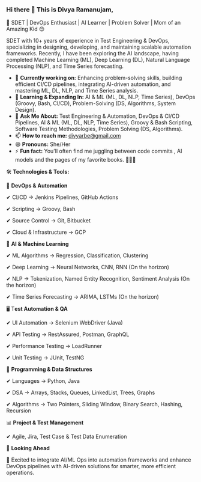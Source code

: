 ### Hi there 👋 This is Divya Ramanujam,


🚀 SDET | DevOps Enthusiast | AI Learner | Problem Solver | Mom of an Amazing Kid 😊

SDET with 10+ years of experience in Test Engineering & DevOps, specializing in designing, developing, and maintaining scalable automation frameworks. Recently, I have been exploring the AI landscape, having completed Machine Learning (ML), Deep Learning (DL), Natural Language Processing (NLP), and Time Series forecasting.


- 🔭 **Currently working on:** Enhancing problem-solving skills, building efficient CI/CD pipelines, integrating AI-driven automation, and mastering ML, DL, NLP, and Time Series analysis.
- 🌱 **Learning & Expanding In:** AI & ML (ML, DL, NLP, Time Series), DevOps (Groovy, Bash, CI/CD), Problem-Solving (DS, Algorithms, System Design).
- 💬 **Ask Me About:** Test Engineering & Automation, DevOps & CI/CD Pipelines, AI & ML (ML, DL, NLP, Time Series), Groovy & Bash Scripting, Software Testing Methodologies, Problem Solving (DS, Algorithms).
- 📫 **How to reach me:** divyarbe@gmail.com
- 😄 **Pronouns:** She/Her
- ⚡ **Fun fact:**  You'll often find me juggling between code commits , AI models and the pages of my favorite books. 📖👩‍💻

🛠️ **Technologies & Tools:**

🚀 **DevOps & Automation**

✔ CI/CD → Jenkins Pipelines, GitHub Actions

✔ Scripting → Groovy, Bash

✔ Source Control → Git, Bitbucket

✔ Cloud & Infrastructure → GCP

🧠 **AI & Machine Learning**

✔ ML Algorithms → Regression, Classification, Clustering

✔ Deep Learning → Neural Networks, CNN, RNN (On the horizon)

✔ NLP → Tokenization, Named Entity Recognition, Sentiment Analysis (On the horizon)

✔ Time Series Forecasting → ARIMA, LSTMs (On the horizon)

🖥️ T**est Automation & QA**

✔ UI Automation → Selenium WebDriver (Java)

✔ API Testing → RestAssured, Postman, GraphQL

✔ Performance Testing → LoadRunner

✔ Unit Testing → JUnit, TestNG

📌 **Programming & Data Structures**

✔ Languages → Python, Java

✔ DSA → Arrays, Stacks, Queues, LinkedList, Trees, Graphs

✔ Algorithms → Two Pointers, Sliding Window, Binary Search, Hashing, Recursion

📊 **Project & Test Management**

✔ Agile, Jira, Test Case & Test Data Enumeration

🔄 **Looking Ahead**

🚀 Excited to integrate AI/ML Ops into automation frameworks and enhance DevOps pipelines with AI-driven solutions for smarter, more efficient operations.

